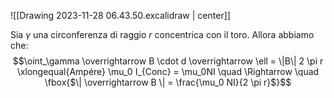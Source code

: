 ![[Drawing 2023-11-28 06.43.50.excalidraw | center]]

Sia $\gamma$ una circonferenza di raggio $r$ concentrica con il toro. Allora abbiamo che: $$\oint_\gamma \overrightarrow B \cdot d \overrightarrow \ell = \|B\| 2 \pi r \xlongequal{Ampére} \mu_0 I_{Conc} = \mu_0NI \quad \Rightarrow \quad \fbox{$\| \overrightarrow B \| = \frac{\mu_0 NI}{2 \pi r}$}$$